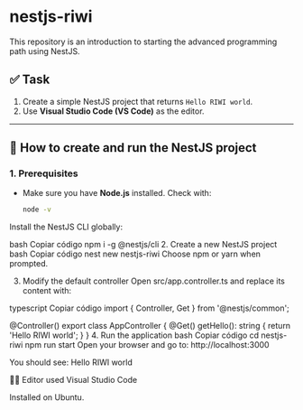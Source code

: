 # nestjs-riwi

This repository is an introduction to starting the advanced programming path using NestJS.

## ✅ Task

1. Create a simple NestJS project that returns `Hello RIWI world`.
2. Use **Visual Studio Code (VS Code)** as the editor.

---

## 🚀 How to create and run the NestJS project

### 1. Prerequisites

- Make sure you have **Node.js** installed. Check with:

  ```bash
  node -v
Install the NestJS CLI globally:

bash
Copiar código
npm i -g @nestjs/cli
2. Create a new NestJS project
bash
Copiar código
nest new nestjs-riwi
Choose npm or yarn when prompted.

3. Modify the default controller
Open src/app.controller.ts and replace its content with:

typescript
Copiar código
import { Controller, Get } from '@nestjs/common';

@Controller()
export class AppController {
  @Get()
  getHello(): string {
    return 'Hello RIWI world';
  }
}
4. Run the application
bash
Copiar código
cd nestjs-riwi
npm run start
Open your browser and go to: http://localhost:3000

You should see: Hello RIWI world

🧑‍💻 Editor used
Visual Studio Code

Installed on Ubuntu.
